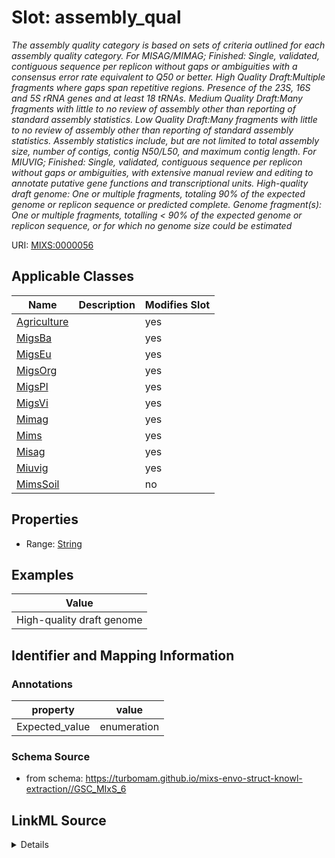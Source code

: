 # Slot: assembly_qual


_The assembly quality category is based on sets of criteria outlined for each assembly quality category. For MISAG/MIMAG; Finished: Single, validated, contiguous sequence per replicon without gaps or ambiguities with a consensus error rate equivalent to Q50 or better. High Quality Draft:Multiple fragments where gaps span repetitive regions. Presence of the 23S, 16S and 5S rRNA genes and at least 18 tRNAs. Medium Quality Draft:Many fragments with little to no review of assembly other than reporting of standard assembly statistics. Low Quality Draft:Many fragments with little to no review of assembly other than reporting of standard assembly statistics. Assembly statistics include, but are not limited to total assembly size, number of contigs, contig N50/L50, and maximum contig length. For MIUVIG; Finished: Single, validated, contiguous sequence per replicon without gaps or ambiguities, with extensive manual review and editing to annotate putative gene functions and transcriptional units. High-quality draft genome: One or multiple fragments, totaling  90% of the expected genome or replicon sequence or predicted complete. Genome fragment(s): One or multiple fragments, totalling < 90% of the expected genome or replicon sequence, or for which no genome size could be estimated_



URI: [MIXS:0000056](https://w3id.org/mixs/0000056)



<!-- no inheritance hierarchy -->




## Applicable Classes

| Name | Description | Modifies Slot |
| --- | --- | --- |
[Agriculture](Agriculture.md) |  |  yes  |
[MigsBa](MigsBa.md) |  |  yes  |
[MigsEu](MigsEu.md) |  |  yes  |
[MigsOrg](MigsOrg.md) |  |  yes  |
[MigsPl](MigsPl.md) |  |  yes  |
[MigsVi](MigsVi.md) |  |  yes  |
[Mimag](Mimag.md) |  |  yes  |
[Mims](Mims.md) |  |  yes  |
[Misag](Misag.md) |  |  yes  |
[Miuvig](Miuvig.md) |  |  yes  |
[MimsSoil](MimsSoil.md) |  |  no  |







## Properties

* Range: [String](String.md)






## Examples

| Value |
| --- |
| High-quality draft genome |

## Identifier and Mapping Information





### Annotations

| property | value |
| --- | --- |
| Expected_value | enumeration |



### Schema Source


* from schema: https://turbomam.github.io/mixs-envo-struct-knowl-extraction//GSC_MIxS_6




## LinkML Source

<details>
```yaml
name: assembly_qual
annotations:
  Expected_value:
    tag: Expected_value
    value: enumeration
description: 'The assembly quality category is based on sets of criteria outlined
  for each assembly quality category. For MISAG/MIMAG; Finished: Single, validated,
  contiguous sequence per replicon without gaps or ambiguities with a consensus error
  rate equivalent to Q50 or better. High Quality Draft:Multiple fragments where gaps
  span repetitive regions. Presence of the 23S, 16S and 5S rRNA genes and at least
  18 tRNAs. Medium Quality Draft:Many fragments with little to no review of assembly
  other than reporting of standard assembly statistics. Low Quality Draft:Many fragments
  with little to no review of assembly other than reporting of standard assembly statistics.
  Assembly statistics include, but are not limited to total assembly size, number
  of contigs, contig N50/L50, and maximum contig length. For MIUVIG; Finished: Single,
  validated, contiguous sequence per replicon without gaps or ambiguities, with extensive
  manual review and editing to annotate putative gene functions and transcriptional
  units. High-quality draft genome: One or multiple fragments, totaling  90% of the
  expected genome or replicon sequence or predicted complete. Genome fragment(s):
  One or multiple fragments, totalling < 90% of the expected genome or replicon sequence,
  or for which no genome size could be estimated'
title: assembly quality
notes:
- quality
examples:
- value: High-quality draft genome
in_subset:
- sequencing
from_schema: https://turbomam.github.io/mixs-envo-struct-knowl-extraction//GSC_MIxS_6
rank: 1000
string_serialization: '[Finished genome|High-quality draft genome|Medium-quality draft
  genome|Low-quality draft genome|Genome fragment(s)]'
slot_uri: MIXS:0000056
multivalued: false
alias: assembly_qual
domain_of:
- Agriculture
- MigsBa
- MigsEu
- MigsOrg
- MigsPl
- MigsVi
- Mimag
- Mims
- Misag
- Miuvig
range: string

```
</details>